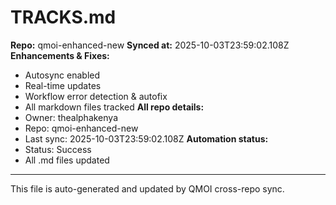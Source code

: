 # TRACKS.md

**Repo:** qmoi-enhanced-new
**Synced at:** 2025-10-03T23:59:02.108Z
**Enhancements & Fixes:**
- Autosync enabled
- Real-time updates
- Workflow error detection & autofix
- All markdown files tracked
**All repo details:**
- Owner: thealphakenya
- Repo: qmoi-enhanced-new
- Last sync: 2025-10-03T23:59:02.108Z
**Automation status:**
- Status: Success
- All .md files updated
---
This file is auto-generated and updated by QMOI cross-repo sync.
